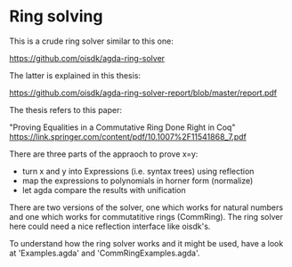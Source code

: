 Ring solving
========================================

This is a crude ring solver similar to this one:

https://github.com/oisdk/agda-ring-solver

The latter is explained in this thesis:

https://github.com/oisdk/agda-ring-solver-report/blob/master/report.pdf

The thesis refers to this paper:

"Proving Equalities in a Commutative Ring Done Right in Coq"
https://link.springer.com/content/pdf/10.1007%2F11541868_7.pdf

There are three parts of the appraoch to prove x=y:
* turn x and y into Expressions (i.e. syntax trees) using reflection
* map the expressions to polynomials in horner form (normalize)
* let agda compare the results with unification

There are two versions of the solver, one which works for natural numbers and one which works for commutatitive rings (CommRing).
The ring solver here could need a nice reflection interface like oisdk's.

To understand how the ring solver works and it might be used, have a look at 'Examples.agda' and 'CommRingExamples.agda'.

